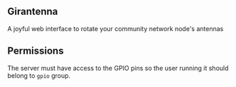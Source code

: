 Girantenna
----------

A joyful web interface to rotate your community network node's antennas

Permissions
-----------

The server must have access to the GPIO pins so the user running it
should belong to `gpio` group.
